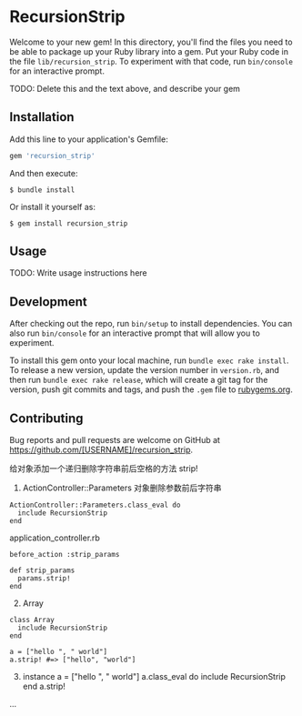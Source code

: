 # RecursionStrip

Welcome to your new gem! In this directory, you'll find the files you need to be able to package up your Ruby library into a gem. Put your Ruby code in the file `lib/recursion_strip`. To experiment with that code, run `bin/console` for an interactive prompt.

TODO: Delete this and the text above, and describe your gem

## Installation

Add this line to your application's Gemfile:

```ruby
gem 'recursion_strip'
```

And then execute:

    $ bundle install

Or install it yourself as:

    $ gem install recursion_strip

## Usage

TODO: Write usage instructions here

## Development

After checking out the repo, run `bin/setup` to install dependencies. You can also run `bin/console` for an interactive prompt that will allow you to experiment.

To install this gem onto your local machine, run `bundle exec rake install`. To release a new version, update the version number in `version.rb`, and then run `bundle exec rake release`, which will create a git tag for the version, push git commits and tags, and push the `.gem` file to [rubygems.org](https://rubygems.org).

## Contributing

Bug reports and pull requests are welcome on GitHub at https://github.com/[USERNAME]/recursion_strip.


给对象添加一个递归删除字符串前后空格的方法 strip!

1. ActionController::Parameters 对象删除参数前后字符串

```
ActionController::Parameters.class_eval do
  include RecursionStrip
end
```

application_controller.rb
```
before_action :strip_params

def strip_params
  params.strip!
end
```

2. Array
```
class Array
  include RecursionStrip
end

a = ["hello ", " world"]
a.strip! #=> ["hello", "world"]
```

3. instance
a = ["hello ", " world"]
a.class_eval do
  include  RecursionStrip
end
a.strip!

...
